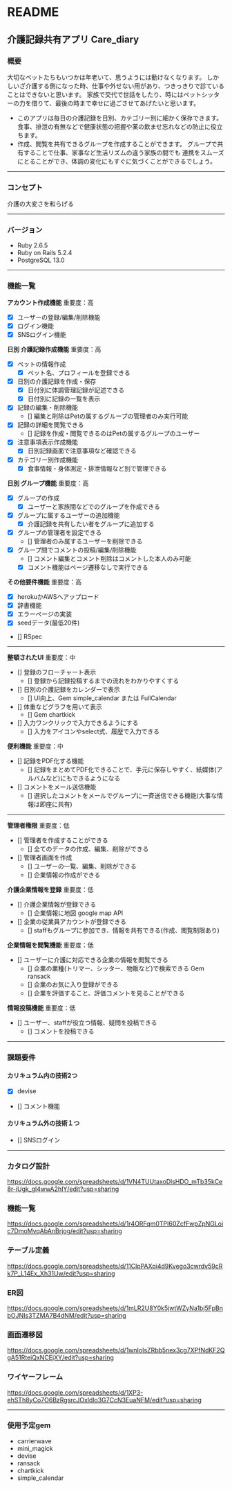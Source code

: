 # README

## 介護記録共有アプリ Care_diary

### 概要
大切なペットたちもいつかは年老いて、思うようには動けなくなります。
しかしいざ介護する側になった時、仕事や外せない用があり、つきっきりで診ていることはできないと思います。
家族で交代で世話をしたり、時にはペットシッターの力を借りて、最後の時まで幸せに過ごさせてあげたいと思います。

- このアプリは毎日の介護記録を日別、カテゴリー別に細かく保存できます。
  食事、排泄の有無などで健康状態の把握や薬の飲ませ忘れなどの防止に役立ちます。
- 作成、閲覧を共有できるグループを作成することができます。
  グループで共有することで仕事、家事など生活リズムの違う家族の間でも
  連携をスムーズにとることができ、体調の変化にもすぐに気づくことができるでしょう。
___
### コンセプト
介護の大変さを和らげる
___
### バージョン
- Ruby 2.6.5
- Ruby on Rails 5.2.4
- PostgreSQL 13.0
___
### 機能一覧
**アカウント作成機能** 重要度：高
- [x] ユーザーの登録/編集/削除機能
- [x] ログイン機能
- [x] SNSログイン機能

**日別 介護記録作成機能** 重要度：高
- [x] ペットの情報作成
  - [x] ペット名、プロフィールを登録できる
- [x] 日別の介護記録を作成・保存
  - [x] 日付別に体調管理記録が記述できる
  - [x] 日付別に記録の一覧を表示
- [x] 記録の編集・削除機能
  - [] 編集と削除はPetの属するグループの管理者のみ実行可能
- [x] 記録の詳細を閲覧できる
  - [] 記録を作成・閲覧できるのはPetの属するグループのユーザー
- [x] 注意事項表示作成機能
  - [x] 日別記録画面で注意事項など確認できる
- [x] カテゴリー別作成機能
  - [x] 食事情報・身体測定・排泄情報など別で管理できる

**日別 グループ機能** 重要度：高
- [x] グループの作成
  - [x] ユーザーと家族間などでのグループを作成できる
- [x] グループに属するユーザーの追加機能
  - [x] 介護記録を共有したい者をグループに追加する
- [x] グループの管理者を設定できる
  - [] 管理者のみ属するユーザーを削除できる
- [x] グループ間でコメントの投稿/編集/削除機能
  - [] コメント編集とコメント削除はコメントした本人のみ可能
  - [x] コメント機能はページ遷移なしで実行できる

**その他要件機能** 重要度：高
- [x] herokuかAWSへアップロード
- [x] 辞書機能
- [x] エラーページの実装
- [x] seedデータ(最低20件)
- [] RSpec
___
**整頓されたUI** 重要度：中
- [] 登録のフローチャート表示
  - [] 登録から記録投稿するまでの流れをわかりやすくする
- [] 日別の介護記録をカレンダーで表示
  - [] UI向上、Gem simple_calendar または FullCalendar
- [] 体重などグラフを用いて表示
  - [] Gem chartkick
- [] 入力ワンクリックで入力できるようにする
  - [] 入力をアイコンやselect式、履歴で入力できる

**便利機能** 重要度：中
- [] 記録をPDF化する機能
  - [] 記録をまとめてPDF化できることで、手元に保存しやすく、紙媒体(アルバムなど)にもできるようになる
- [] コメントをメール送信機能
  - [] 選択したコメントをメールでグループに一斉送信できる機能(大事な情報は即座に共有)
___
**管理者権限** 重要度：低
- [] 管理者を作成することができる
  - [] 全てのデータの作成、編集、削除ができる
- [] 管理者画面を作成
  - [] ユーザーの一覧、編集、削除ができる
  - [] 企業情報の作成ができる

**介護企業情報を登録** 重要度：低
- [] 介護企業情報が登録できる
  - [] 企業情報に地図 google map API
- [] 企業の従業員アカウントが登録できる
  - [] staffもグループに参加でき、情報を共有できる(作成、閲覧制限あり)

**企業情報を閲覧機能** 重要度：低
- [] ユーザーに介護に対応できる企業の情報を閲覧できる
  - [] 企業の業種(トリマー、シッター、物販など)で検索できる Gem ransack
  - [] 企業のお気に入り登録ができる
  - [] 企業を評価すること、評価コメントを見ることができる

**情報投稿機能** 重要度：低
- [] ユーザー、staffが役立つ情報、疑問を投稿できる
  - [] コメントを投稿できる
___
### 課題要件
#### カリキュラム内の技術2つ
- [x] devise
- [] コメント機能
#### カリキュラム外の技術１つ
- [] SNSログイン
___
### カタログ設計
https://docs.google.com/spreadsheets/d/1VN4TUUtaxoDlsHDO_mTb35kCe8r-iUgk_gl4wwA2hIY/edit?usp=sharing

### 機能一覧
https://docs.google.com/spreadsheets/d/1r4ORFqm0TPI60ZcfFwpZpNGLoic7DmoMvqAbAnBrjog/edit?usp=sharing

### テーブル定義
https://docs.google.com/spreadsheets/d/11ClpPAXqi4d9Kvego3cwrdv59cRk7P_L14Ex_Xh31Uw/edit?usp=sharing

### ER図
https://docs.google.com/spreadsheets/d/1mLR2U8Y0k5jwtWZyNa1bj5FpBnbOJNIs3TZMA7B4dNM/edit?usp=sharing

### 画面遷移図
https://docs.google.com/spreadsheets/d/1wnIoIsZRbb5nex3cg7XPfNdKF2QgA51RteiQxNCEjXY/edit?usp=sharing

### ワイヤーフレーム
https://docs.google.com/spreadsheets/d/1XP3-ehSTh8yCo7O6BzRgsrcJOxldlo3G7CcN3EuaNFM/edit?usp=sharing
___
### 使用予定gem
- carrierwave
- mini_magick
- devise
- ransack
- chartkick
- simple_calendar
